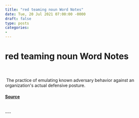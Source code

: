 ```yaml
---
title: "red teaming noun Word Notes"
date: Tue, 20 Jul 2021 07:00:00 -0000
draft: false
type: posts
categories: 
- 
---
```

# red teaming noun Word Notes

<br/>

<br/>
 The practice of emulating known adversary behavior against an organization's actual defensive posture.

#### [Source](https://thecyberwire.com/podcasts/word-notes/56/notes)

<br/>
---
